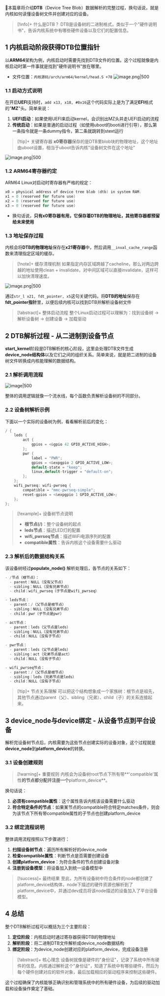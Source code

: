 
📢本篇章将介绍**DTB**（Device Tree Blob）数据解析的完整过程，换句话说，就是内核如何读懂设备树文件并创建对应的设备。

> [!info]+ 什么是DTB？ 
> DTB是设备树的二进制格式，类似于一个"硬件说明书"，告诉内核系统中有哪些硬件设备以及它们的配置信息。

## 1 内核启动阶段获得DTB位置指针

以**ARM64**架构为例，内核启动时需要先找到DTB文件的位置。这个过程就像是内核启动时第一件事就是找到"硬件说明书"放在哪里。

- 文件位置：`内核源码/arch/arm64/kernel/head.S +78`
![image.png|500](https://my-obsidian-image.oss-cn-guangzhou.aliyuncs.com/2025/06/bccccfa2d85f3e195c20c82ba1d17dac.png)

### 1.1 启动方式说明

在开启**UEFI**支持时，`add x13, x18, #0x16`这个代码实际上是为了满足**EFI**格式的"**MZ**"头。简单来说：
1. **UEFI启动**：如果使用UEFI来启动kernel，会识别出MZ头并走UEFI启动的流程
2. **传统启动**：如果是普通的启动过程（如使用uboot的booti进行引导），那么第一条指令就是一条dummy指令，第二条就跳转到stext运行

> [!tip]+ 关键寄存器 
> **x0寄存器**保存的是DTB里blob块的物理地址，这个地址由uboot设置，相当于uboot告诉内核"设备树文件在这个地址"

![image.png|500](https://my-obsidian-image.oss-cn-guangzhou.aliyuncs.com/2025/06/9a31a62841d06d5db5e96cbb9b2d42db.png)

### 1.2 ARM64寄存器约定

ARM64 Linux对启动时寄存器有严格的规定：
```C
x0 = physical address of device tree blob (dtb) in system RAM.
x1 = 0 (reserved for future use)
x2 = 0 (reserved for future use)
x3 = 0 (reserved for future use)
```
- 换句话说，**只有x0寄存器有用，它保存着DTB的物理地址，其他寄存器都预留给未来使用**

### 1.3 地址保存过程

内核会将**DTB的物理地址**保存在**x21寄存器**中，然后调用`__inval_cache_range`函数来清理指定区域的缓存。

> [!note]+ 缓存清理机制 
> 如果指定内存区域跨越了cacheline，那么对两边跨越的地址使用clean + invalidate，对中间区域可以直接invalidate，这样可以加快清理速度。

![image.png|500](https://my-obsidian-image.oss-cn-guangzhou.aliyuncs.com/2025/06/4cac2515fdcfa469a625b04f0337b25d.png)

通过`str_l x21, fdt_pointer, x5`这句关键代码，将**DTB的地址**保存在**fdt_pointer指针**里，以便后续内核可以找到DTB并解析设备树文件

> [!abstract]+ 整体启动流程 
> 整个Linux启动过程可以理解为：找到设备树 → 解析设备树 → 创建设备 → 加载驱动


## 2 DTB解析过程 - 从二进制到设备节点

**start_kernel**阶段是DTB解析的核心阶段，这里会处理DTB文件生成**device_node结构体**以及它们之间的组织关系。简单来说，就是把二进制的设备树文件转换成内核能理解的数据结构。

### 2.1 解析调用流程

![image|500](https://my-obsidian-image.oss-cn-guangzhou.aliyuncs.com/2025/06/0a5f7bcb03e1f125899ecc0b7ad4827a.png)

整体的调用逻辑就像一个流水线，每个函数负责解析设备树的不同部分。

### 2.2 设备树解析示例

下面以一个实际的设备树为例，看看解析前后的变化：
```C
/ {
    leds {
        act {
            gpios = <&gpio 42 GPIO_ACTIVE_HIGH>;
        };
        pwr {
            label = "PWR";
            gpios = <&expgpio 2 GPIO_ACTIVE_LOW>;
            default-state = "keep";
            linux,default-trigger = "default-on";
        };
    };
    wifi_pwrseq: wifi-pwrseq {
        compatible = "mmc-pwrseq-simple";
        reset-gpios = <&expgpio 1 GPIO_ACTIVE_LOW>;
    };
};
```

> [!example]+ 设备树节点说明
> 
> - **根节点(/)**：整个设备树的起点
> - **leds节点**：描述LED灯的配置
> - **wifi_pwrseq节点**：描述WiFi电源序列的配置
> - **compatible属性**：告诉内核这个设备需要什么驱动

### 2.3 解析后的数据结构关系

该设备树经过**populate_node()** 解析处理后，各节点的关系如下：

```C
- /节点（根节点）：
  - parent：NULL（没有父节点）
  - sibling：NULL（没有兄弟节点）
  - child：wifi_pwrseq（子节点是wifi_pwrseq）

- leds节点：
  - parent：/（父节点是根节点）
  - sibling：NULL（没有兄弟节点）
  - child：pwr（子节点是pwr）

- act节点：
  - parent：leds（父节点是leds）
  - sibling：NULL（没有兄弟节点）
  - child：NULL（没有子节点）

- pwr节点：
  - parent：leds（父节点是leds）
  - sibling：act（兄弟节点是act）
  - child：NULL（没有子节点）

- wifi_pwrseq节点：
  - parent：/（父节点是根节点）
  - sibling：leds（兄弟节点是leds）
  - child：NULL（没有子节点）
```

> [!tip]+ 节点关系理解 
> 可以把这个结构想象成一个家族树：根节点是祖先，其他节点通过parent（父）、sibling（兄弟）、child（子）的关系连接起来。

## 3 device_node与device绑定 - 从设备节点到平台设备

解析完设备树节点后，内核需要为这些节点创建实际的设备对象，这个过程就是**device_node**到**platform_device**的转换。

### 3.1 设备创建规则

> [!warning]+ 重要规则 
> 内核会为设备树root节点下所有带**'compatible'属性**的节点都分配并注册一个**platform_device**。

换句话说：
1. **必须有compatible属性**：这个属性告诉内核该设备需要什么驱动
2. **符合特定条件的节点**：如果某节点的compatible符合特定matches条件，则会为该节点下所有带compatible属性的子节点也创建platform_device

### 3.2 绑定流程说明

整体调用流程按照以下步骤进行：
1. **扫描设备树节点**：遍历所有解析好的device_node
2. **检查compatible属性**：判断节点是否需要创建设备
3. **创建platform_device**：为符合条件的节点创建设备对象
4. **注册到设备模型**：将设备加入到统一设备模型中

> [!success]+ 最终结果 
> 至此，为所有设备树中符合条件的node都创建了platform_device结构体，node下描述的硬件资源也解析到了platform_device中，并通过dev成员将该node描述的设备加入了平台设备模型。

## 4 总结

整个DTB解析过程可以概括为三个主要阶段：
1. **定位阶段**：内核启动时通过寄存器获得DTB的物理地址
2. **解析阶段**：将二进制DTB文件解析成device_node数据结构
3. **绑定阶段**：为device_node创建对应的platform_device，完成设备注册

> [!abstract]+ 核心理念 
> 设备树就像是硬件的"身份证"，记录了系统中所有硬件的信息。内核通过解析这个"身份证"，知道了系统中有哪些硬件，然后为每个硬件创建对应的软件对象，最后加载相应的驱动程序来控制这些硬件。

这个过程确保了内核能够正确识别和管理系统中的所有硬件设备，为后续的驱动加载和设备操作奠定了基础。
